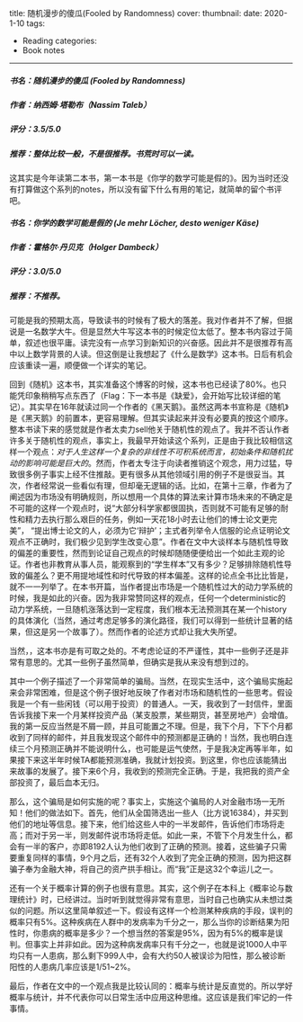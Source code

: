 title: 随机漫步的傻瓜(Fooled by Randomness)
cover: 
thumbnail: 
date: 2020-1-10
tags:
- Reading
categories:
- Book notes
---

##### 书名：随机漫步的傻瓜 (Fooled by Randomness)
##### 作者：纳西姆·塔勒布（Nassim Taleb）
##### 评分：3.5/5.0
##### 推荐：整体比较一般，不是很推荐。书荒时可以一读。

<!-- more -->

这其实是今年读第二本书，第一本书是《你学的数学可能是假的》。因为当时还没有打算做这个系列的notes，所以没有留下什么有用的笔记，就简单的留个书评吧。

##### 书名：你学的数学可能是假的 (Je mehr Löcher, desto weniger Käse)
##### 作者：霍格尔·丹贝克（Holger Dambeck）
##### 评分：3.0/5.0
##### 推荐：不推荐。

可能是我的预期太高，导致读书的时候有了极大的落差。我对作者并不了解，但据说是一名数学大牛。但是显然大牛写这本书的时候定位太低了。整本书内容过于简单，叙述也很平庸。读完没有一点学习到新知识的兴奋感。因此并不是很推荐有高中以上数学背景的人读。但这倒是让我想起了《什么是数学》这本书。日后有机会应该重读一遍，顺便做一个详实的笔记。

回到《随机》这本书，其实准备这个博客的时候，这本书也已经读了80%。也只能凭印象稍稍写点东西了（Flag：下一本书是《缺爱》，会开始写比较详细的笔记）。其实早在16年就读过同一个作者的《黑天鹅》。虽然这两本书宣称是《随机》是《黑天鹅》的前置本，更容易理解。但其实读起来并没有必要真的按这个顺序。整本书读下来的感觉就是作者太卖力sell他关于随机性的观点了。我并不否认作者许多关于随机性的观点，事实上，我最早开始读这个系列，正是由于我比较相信这样一个观点：*对于人生这样一个复杂的非线性不可积系统而言，初始条件和随机扰动的影响可能是巨大的*。然而，作者太专注于向读者推销这个观念，用力过猛，导致很多例子事实上经不住推敲。更有很多从其他领域引用的例子不是很妥当。其次，作者经常说一些看似有理，但却毫无逻辑的话。比如，在第十三章，作者为了阐述因为市场没有明确规则，所以想用一个具体的算法来计算市场未来的不确定是不可能的这样一个观点时，说“大部分科学家都很固执，否则就不可能有足够的耐性和精力去执行那么艰巨的任务，例如一天花18小时去让他们的博士论文更完美”， “提出博士论文的人，必须为它‘辩护’；主式者列举令人信服的论点证明论文观点不正确时，我们极少见到学生改变心意”。作者在文中大谈样本与随机性导致的偏差的重要性，然而到论证自己观点的时候却随随便便给出一个如此主观的论证。作者也非教育从事人员，能观察到的“学生样本”又有多少？足够排除随机性导致的偏差么？更不用提地域性和时代导致的样本偏差。这样的论点全书比比皆是，就不一一列举了。在本书开篇，当作者提出市场是一个随机性过大的动力学系统的时候，我是如此的兴奋。因为我非常赞同这样的观点，任何一个deterministic的动力学系统，一旦随机涨落达到一定程度，我们根本无法预测其在某一个history的具体演化（当然，通过考虑足够多的演化路径，我们可以得到一些统计显著的结果，但这是另一个故事了）。然而作者的论述方式却让我大失所望。

当然，，这本书亦是有可取之处的。不考虑论证的不严谨性，其中一些例子还是非常有意思的。尤其一些例子虽然简单，但确实是我从来没有想到过的。

其中一个例子描述了一个非常简单的骗局。当然，在现实生活中，这个骗局实施起来会非常困难，但是这个例子很好地反映了作者对市场和随机性的一些思考。假设我是一个有一些闲钱（可以用于投资）的普通人。一天，我收到了一封信件，里面告诉我接下来一个月某样投资产品（某支股票，某些期货，甚至房地产）会增值。我的第一反应当然是不屑一顾，并且可能置之不理。但是，我下个月，下下个月都收到了同样的邮件，并且我发现这个邮件中的预测都是正确的！当然，我也明白连续三个月预测正确并不能说明什么，也可能是运气使然，于是我决定再等半年，如果接下来这半年时候TA都能预测准确，我就计划投资。到这里，你也应该能猜出来故事的发展了。接下来6个月，我收到的预测完全正确。于是，我把我的资产全部投资了，最后血本无归。

那么，这个骗局是如何实施的呢？事实上，实施这个骗局的人对金融市场一无所知！他们的做法如下。首先，他们从全国筛选出一些人（比方说16384），并买到他们的地址等信息。接下来，他们给这些人中的一半发邮件，告诉他们市场将走高；而对于另一半，则发邮件说市场将走低。如此一来，不管下个月发生什么，都会有一半的客户，亦即8192人认为他们收到了正确的预测。接着，这些骗子只需要重复同样的事情，9个月之后，还有32个人收到了完全正确的预测，因为把这群骗子奉为金融大神，将自己的资产拱手相让。而“我”正是这32个幸运儿之一。

还有一个关于概率计算的例子也很有意思。其实，这个例子在本科上《概率论与数理统计》时，已经讲过。当时听到就觉得非常有意思，当时自己也确实从未想过类似的问题。所以这里简单叙述一下。假设有这样一个检测某种疾病的手段，误判的概率只有5%。这种疾病在人群中的发病率为千分之一，那么当你的诊断结果为阳性时，你患病的概率是多少？一个想当然的答案是95%，因为有5%的概率是误判。但事实上并非如此。因为这种病发病率只有千分之一，也就是说1000人中平均只有一人患病，那么剩下999人中，会有大约50人被误诊为阳性，那么被诊断阳性的人患病几率应该是1/51~2%。

最后，作者在文中的一个观点我是比较认同的：概率与统计是反直觉的。所以学好概率与统计，并不代表你可以日常生活中应用这种思维。这应该是我们牢记的一件事情。
